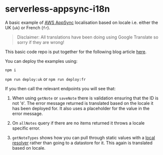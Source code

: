 # serverless-appsync-i18n

A basic example of [AWS AppSync](https://aws.amazon.com/appsync/) localisation based on locale i.e. either the UK (`uk`) or French (`fr`).

> Disclaimer: All translations have been doing using Google Translate so sorry if they are wrong!

This basic code repo is put together for the following blog article [here](https://leejamesgilmore.medium.com/serverless-appsync-localisation-i18n-a72fe0a75876).

You can deploy the examples using:

`npm i`

`npm run deploy:uk` or `npm run deploy:fr`

If you then call the relevant endpoints you will see that:

1. When using `getNote` or `saveNote` there is validation ensuring that the ID is not '`0`'. The error message returned is translated based on the locale it has been deployed for. It also uses a placeholder for the value in the error message.

2. On `allNotes` query if there are no items returned it throws a locale specific error.

3. `getNoteTypes` shows how you can pull through static values with a [local resolver](https://docs.aws.amazon.com/appsync/latest/devguide/tutorial-local-resolvers.html) rather than going to a datastore for it. This again is translated based on locale.
